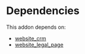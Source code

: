 # Dependencies

This addon depends on:

- [website_crm](https://github.com/bringout/oca-ocb-website/tree/03e03d5574c9d9e357b09fadc1b8eea46aeb8fc8/odoo-bringout-oca-ocb-website_crm)
- [website_legal_page](https://github.com/bringout/oca-website)
